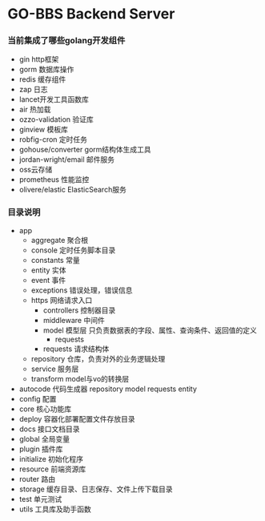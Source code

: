 # GO-BBS Backend Server
### 当前集成了哪些golang开发组件
 - gin http框架
 - gorm 数据库操作
 - redis 缓存组件
 - zap 日志
 - lancet开发工具函数库
 - air 热加载
 - ozzo-validation 验证库
 - ginview 模板库
 - robfig-cron 定时任务
 - gohouse/converter gorm结构体生成工具
 - jordan-wright/email  邮件服务
 - oss云存储
 - prometheus 性能监控
 - olivere/elastic ElasticSearch服务

### 目录说明
- app
    - aggregate 聚合根
    - console 定时任务脚本目录
    - constants 常量
    - entity 实体
    - event  事件
    - exceptions 错误处理，错误信息
    - https 网络请求入口
      - controllers 控制器目录
      - middleware 中间件
      - model 模型层 只负责数据表的字段、属性、查询条件、返回值的定义
        - requests  
      - requests 请求结构体
    - repository 仓库，负责对外的业务逻辑处理
    - service 服务层
    - transform model与vo的转换层
- autocode 代码生成器 repository model requests entity
- config 配置
- core 核心功能库
- deploy 容器化部署配置文件存放目录
- docs 接口文档目录
- global 全局变量
- plugin 插件库
- initialize 初始化程序
- resource 前端资源库
- router 路由
- storage 缓存目录、日志保存、文件上传下载目录
- test 单元测试
- utils 工具库及助手函数
